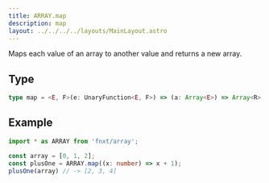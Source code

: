 ```yaml
---
title: ARRAY.map
description: map
layout: ../../../../layouts/MainLayout.astro
---
```

Maps each value of an array to another value and returns a new array.

## Type

```ts
type map = <E, F>(e: UnaryFunction<E, F>) => (a: Array<E>) => Array<R>
```

## Example

```ts
import * as ARRAY from 'fnxt/array';

const array = [0, 1, 2];
const plusOne = ARRAY.map((x: number) => x + 1);
plusOne(array) // -> [2, 3, 4]
```
